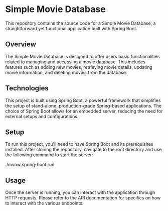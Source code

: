# Simple Movie Database

This repository contains the source code for a Simple Movie Database, a straightforward yet functional application built with Spring Boot. 

## Overview

The Simple Movie Database is designed to offer users basic functionalities related to managing and accessing a movie database. This includes features such as adding new movies, retrieving movie details, updating movie information, and deleting movies from the database. 

## Technologies

This project is built using Spring Boot, a powerful framework that simplifies the setup of stand-alone, production-grade Spring-based applications. The choice of Spring Boot allows for an embedded server, reducing the need for external setups and configurations.

## Setup

To run this project, you'll need to have Spring Boot and its prerequisites installed. After cloning the repository, navigate to the root directory and use the following command to start the server:

./mvnw spring-boot:run


## Usage

Once the server is running, you can interact with the application through HTTP requests. Please refer to the API documentation for specifics on how to interact with the various endpoints.
